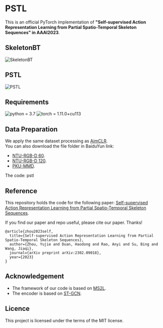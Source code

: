 # PSTL
This is an official PyTorch implementation of **"Self-supervised Action Representation Learning 
from Partial Spatio-Temporal Skeleton Sequences" in AAAI2023**.
## SkeletonBT
![SkeletonBT](https://user-images.githubusercontent.com/47097735/221340750-09aed928-9100-4b49-b2f9-7cf78bbb79e5.png)
## PSTL
![PSTL](https://user-images.githubusercontent.com/47097735/221340707-2a90c224-1183-4166-9de9-ac0553543f69.png)
## Requirements
![python = 3.7](https://img.shields.io/badge/python-3.7.13-green)
![torch = 1.11.0+cu113](https://img.shields.io/badge/torch-1.11.0%2Bcu113-yellowgreen)
## Data Preparation
We apply the same dataset processing as [AimCLR](https://github.com/Levigty/AimCLR).  
You can also download the file folder in BaiduYun link:
* [NTU-RGB-D 60](https://pan.baidu.com/s/1ukBF5aI8QawRriJbmsrv5Q).
* [NTU-RGB-D 120]().
* [PKU-MMD](https://pan.baidu.com/s/168uXCgrKdh7esqatGwfEfg).

The code: pstl
## Reference
This repository holds the code for the following paper:
[Self-supervised Action Representation Learning from Partial Spatio-Temporal Skeleton Sequences](https://arxiv.org/abs/2302.09018).

If you find our paper and repo useful, please cite our paper. Thanks!
```
@article{zhou2023self,
  title={Self-supervised Action Representation Learning from Partial Spatio-Temporal Skeleton Sequences},
  author={Zhou, Yujie and Duan, Haodong and Rao, Anyi and Su, Bing and Wang, Jiaqi},
  journal={arXiv preprint arXiv:2302.09018},
  year={2023}
}
```

## Acknowledgement
* The framework of our code is based on [MS2L](https://github.com/LanglandsLin/MS2L).
* The encoder is based on [ST-GCN](https://github.com/yysijie/st-gcn/blob/master/OLD_README.md).

## Licence
This project is licensed under the terms of the MIT license.
